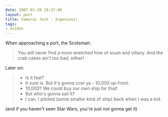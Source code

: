 ```yaml
---
date: 2007-01-30 19:37:00
layout: post
title: Samurai Jack - Ingenious!
tags:
- asides
---
```


When approaching a port, the Scotsman:  

> You will never find a more wretched hive of scum and villany. And the crab
> cakes ain't too bad, either!

Later on:  

> - Is it fast?  
> - It sure is. But it's gonna cost ya - 10,000 up-front.  
> - 10,000? We could buy our own ship for that!  
> - But who's gonna sail it?  
> - I can. I piloted (some smaller kind of ship) back when I was a kid.
  
(and if you haven't seen Star Wars, you're just not gonna get it)
